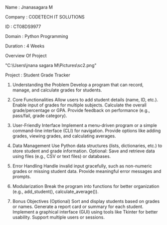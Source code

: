Name : Jnanasagara M

Company : CODETECH IT SOLUTIONS

ID : CT08DS9977

Domain : Python Programming

Duration : 4 Weeks

Overview Of Project

"C:\Users\jnana sagara M\Pictures\sc2.png"

Project : Student Grade Tracker

1. Understanding the Problem
Develop a program that can record, manage, and calculate grades for students.

2. Core Functionalities
Allow users to add student details (name, ID, etc.).
Enable input of grades for multiple subjects.
Calculate the overall grade/percentage or GPA.
Provide feedback on performance (e.g., pass/fail, grade category).

3. User-Friendly Interface
Implement a menu-driven program or a simple command-line interface (CLI) for navigation.
Provide options like adding grades, viewing grades, and calculating averages.

4. Data Management
Use Python data structures (lists, dictionaries, etc.) to store student and grade information.
Optional: Save and retrieve data using files (e.g., CSV or text files) or databases.

5. Error Handling
Handle invalid input gracefully, such as non-numeric grades or missing student data.
Provide meaningful error messages and prompts.

6. Modularization
Break the program into functions for better organization (e.g., add_student(), calculate_average()).

7. Bonus Objectives (Optional)
Sort and display students based on grades or names.
Generate a report card or summary for each student.
Implement a graphical interface (GUI) using tools like Tkinter for better usability.
Support multiple users or sessions.
